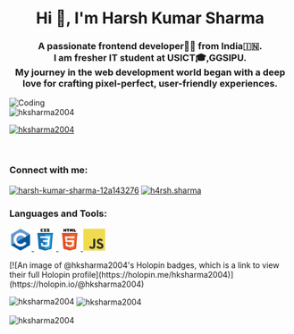 <h1 align="center">Hi 👋, I'm Harsh Kumar Sharma</h1>
<h3 align="center">A passionate frontend developer🧑‍💻 from India🇮🇳.<br>I am fresher IT student at USICT🎓,GGSIPU.<br> My journey in the web development world began with a deep love for crafting pixel-perfect, user-friendly experiences.</h3>
<img align="right" alt="Coding" width="800" src="https://user-images.githubusercontent.com/74038190/225813708-98b745f2-7d22-48cf-9150-083f1b00d6c9.gif">

<p align="left"> <img src="https://komarev.com/ghpvc/?username=hksharma2004&label=Profile%20views&color=0e75b6&style=flat" alt="hksharma2004" /> </p>

<p align="left"> <a href="https://github.com/ryo-ma/github-profile-trophy"><img src="https://github-profile-trophy.vercel.app/?username=hksharma2004" alt="hksharma2004" /></a> </p>

<p align="left"> <a href="https://twitter.com/" target="blank"><img src="https://img.shields.io/twitter/follow/?logo=twitter&style=for-the-badge" alt="" /></a> </p>

<h3 align="left">Connect with me:</h3>
<p align="left">
<a href="https://linkedin.com/in/harsh-kumar-sharma-12a143276" target="blank"><img align="center" src="https://raw.githubusercontent.com/rahuldkjain/github-profile-readme-generator/master/src/images/icons/Social/linked-in-alt.svg" alt="harsh-kumar-sharma-12a143276" height="30" width="40" /></a>
<a href="https://instagram.com/h4rsh.sharma" target="blank"><img align="center" src="https://raw.githubusercontent.com/rahuldkjain/github-profile-readme-generator/master/src/images/icons/Social/instagram.svg" alt="h4rsh.sharma" height="30" width="40" /></a>
</p>

<h3 align="left">Languages and Tools:</h3>
<p align="left"> <a href="https://www.cprogramming.com/" target="_blank" rel="noreferrer"> <img src="https://raw.githubusercontent.com/devicons/devicon/master/icons/c/c-original.svg" alt="c" width="40" height="40"/> </a> <a href="https://www.w3schools.com/css/" target="_blank" rel="noreferrer"> <img src="https://raw.githubusercontent.com/devicons/devicon/master/icons/css3/css3-original-wordmark.svg" alt="css3" width="40" height="40"/> </a> <a href="https://www.w3.org/html/" target="_blank" rel="noreferrer"> <img src="https://raw.githubusercontent.com/devicons/devicon/master/icons/html5/html5-original-wordmark.svg" alt="html5" width="40" height="40"/> </a> <a href="https://developer.mozilla.org/en-US/docs/Web/JavaScript" target="_blank" rel="noreferrer"> <img src="https://raw.githubusercontent.com/devicons/devicon/master/icons/javascript/javascript-original.svg" alt="javascript" width="40" height="40"/> </a> </p>
[![An image of @hksharma2004's Holopin badges, which is a link to view their full Holopin profile](https://holopin.me/hksharma2004)](https://holopin.io/@hksharma2004)

<p><img align="left" src="https://github-readme-stats.vercel.app/api/top-langs?username=hksharma2004&show_icons=true&locale=en&layout=compact" alt="hksharma2004" /></p>

<p>&nbsp;<img align="center" src="https://github-readme-stats.vercel.app/api?username=hksharma2004&show_icons=true&locale=en" alt="hksharma2004" /></p>

<p><img align="center" src="https://github-readme-streak-stats.herokuapp.com/?user=hksharma2004&" alt="hksharma2004" /></p>

